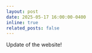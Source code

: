 ```yaml
---
layout: post
date: 2025-05-17 16:00:00-0400
inline: true
related_posts: false
---
```


Update of the website!
